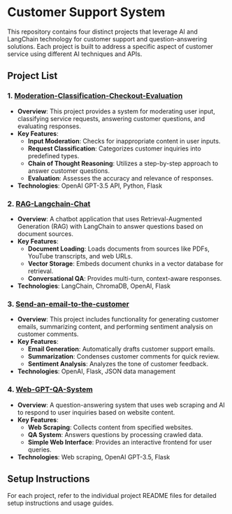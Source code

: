 # Customer Support System

This repository contains four distinct projects that leverage AI and LangChain technology for customer support and question-answering solutions. Each project is built to address a specific aspect of customer service using different AI techniques and APIs.

## Project List

### 1. [Moderation-Classification-Checkout-Evaluation](https://github.com/KM-Zubair/Customer_Support_System/tree/main/Moderation-Classification-Checkout-Evaluation)
   - **Overview**: This project provides a system for moderating user input, classifying service requests, answering customer questions, and evaluating responses.
   - **Key Features**:
     - **Input Moderation**: Checks for inappropriate content in user inputs.
     - **Request Classification**: Categorizes customer inquiries into predefined types.
     - **Chain of Thought Reasoning**: Utilizes a step-by-step approach to answer customer questions.
     - **Evaluation**: Assesses the accuracy and relevance of responses.
   - **Technologies**: OpenAI GPT-3.5 API, Python, Flask

### 2. [RAG-Langchain-Chat](https://github.com/KM-Zubair/Customer_Support_System/tree/main/RAG-Langchain-Chat)
   - **Overview**: A chatbot application that uses Retrieval-Augmented Generation (RAG) with LangChain to answer questions based on document sources.
   - **Key Features**:
     - **Document Loading**: Loads documents from sources like PDFs, YouTube transcripts, and web URLs.
     - **Vector Storage**: Embeds document chunks in a vector database for retrieval.
     - **Conversational QA**: Provides multi-turn, context-aware responses.
   - **Technologies**: LangChain, ChromaDB, OpenAI, Flask

### 3. [Send-an-email-to-the-customer](https://github.com/KM-Zubair/Customer_Support_System/tree/main/Send-an-email-to-the-customer)
   - **Overview**: This project includes functionality for generating customer emails, summarizing content, and performing sentiment analysis on customer comments.
   - **Key Features**:
     - **Email Generation**: Automatically drafts customer support emails.
     - **Summarization**: Condenses customer comments for quick review.
     - **Sentiment Analysis**: Analyzes the tone of customer feedback.
   - **Technologies**: OpenAI, Flask, JSON data management

### 4. [Web-GPT-QA-System](https://github.com/KM-Zubair/Customer_Support_System/tree/main/web-gpt-qa-system)
   - **Overview**: A question-answering system that uses web scraping and AI to respond to user inquiries based on website content.
   - **Key Features**:
     - **Web Scraping**: Collects content from specified websites.
     - **QA System**: Answers questions by processing crawled data.
     - **Simple Web Interface**: Provides an interactive frontend for user queries.
   - **Technologies**: Web scraping, OpenAI GPT-3.5, Flask

## Setup Instructions

For each project, refer to the individual project README files for detailed setup instructions and usage guides.

